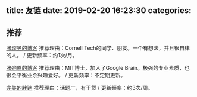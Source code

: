 title: 友链
date: 2019-02-20 16:23:30
categories:
---

## 推荐

[张琛昱的博客](http://zhangchenyu.me/)
推荐理由：Cornell Tech的同学、朋友。一个有想法，并且很自律的人。 / 更新频率：约1次/月。

[张弛原的博客](http://freemind.pluskid.org/)
推荐理由：MIT博士，加入了Google Brain。极强的专业素质，也很会平衡业余兴趣爱好。 / 更新频率：不定期更新。

[完美的胖达](https://wmdpd.com/)
推荐理由：话题广，有干货 / 更新频率：约3次/周。

